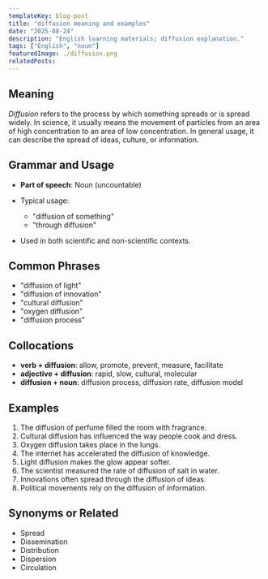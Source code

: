 ```yaml
---
templateKey: blog-post
title: "diffusion meaning and examples"
date: "2025-08-24"
description: "English learning materials; diffusion explanation."
tags: ["English", "noun"]
featuredImage: ./diffusion.png
relatedPosts:
---
```


## Meaning

_Diffusion_ refers to the process by which something spreads or is spread widely. In science, it usually means the movement of particles from an area of high concentration to an area of low concentration. In general usage, it can describe the spread of ideas, culture, or information.

## Grammar and Usage

- **Part of speech**: Noun (uncountable)
- Typical usage:

  - "diffusion of something"
  - "through diffusion"

- Used in both scientific and non-scientific contexts.

## Common Phrases

- "diffusion of light"
- "diffusion of innovation"
- "cultural diffusion"
- "oxygen diffusion"
- "diffusion process"

## Collocations

- **verb + diffusion**: allow, promote, prevent, measure, facilitate
- **adjective + diffusion**: rapid, slow, cultural, molecular
- **diffusion + noun**: diffusion process, diffusion rate, diffusion model

## Examples

1. The diffusion of perfume filled the room with fragrance.
2. Cultural diffusion has influenced the way people cook and dress.
3. Oxygen diffusion takes place in the lungs.
4. The internet has accelerated the diffusion of knowledge.
5. Light diffusion makes the glow appear softer.
6. The scientist measured the rate of diffusion of salt in water.
7. Innovations often spread through the diffusion of ideas.
8. Political movements rely on the diffusion of information.

## Synonyms or Related

- Spread
- Dissemination
- Distribution
- Dispersion
- Circulation
